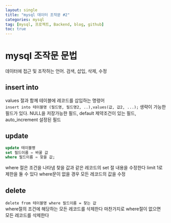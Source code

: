 ```yaml
---
layout: single
title: "mysql 데이터 조작문 #2"
categories: mysql
tag: [mysql, 프로젝트, Backend, blog, github]
toc: true
---
```


# mysql 조작문 문법
데이터에 접근 및 조작하는 언어. 검색, 삽입, 삭제, 수정

## insert into
values 절과 함께 테이블에 레코드를 삽입하는 명령어<br>
`insert into 테이블명 (필드명, 필드명2, ..),values(값, 값2, ...);`
생략이 가능한 필드가 있다. NULL을 저장가능한 필드, default 제약조건이 있는 필드, auto_increment 설정된 필드

## update
```sql
update 테이블명
set 필드이름 = 바꿀 값
where 필드이름 = 찾을 값;
```
where 절은 조건을 나타냄 찾을 값과 같은 레코드의 set 절 내용을 수정한다
limit 1로 제한을 둘 수 있다
where문이 없을 경우 모든 레코드의 값을 수정

## delete
`delete from 테이블명 where 필드이름 = 찾는 값`<br>
where절의 조건에 해당하는 모든 레코드를 삭제한다
마찬가지로 where절이 없으면 모든 레코드를 삭제한다